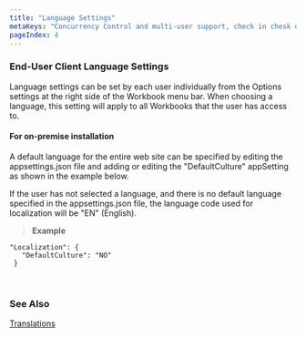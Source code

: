 ```yaml
---
title: "Language Settings"
metaKeys: "Concurrency Control and multi-user support, check in chesk out, "
pageIndex: 4
---
```




### End-User Client Language Settings

Language settings can be set by each user individually from the Options settings at the right side of the Workbook menu bar. When choosing a language, this setting will apply to all Workbooks that the user has access to. 
<br/>

#### For on-premise installation

A default language for the entire web site can be specified by editing the appsettings.json file and adding or editing the "DefaultCulture" appSetting as shown in the example below.

If the user has not selected a language, and there is no default language specified in the appsettings.json file, the language code used for localization will be "EN" (English).
  
>**Example**
 ```
"Localization": {
    "DefaultCulture": "NO"
  }
``` 

<br/>

### See Also
[Translations](../translationsloc.md)
